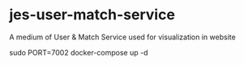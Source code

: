 # jes-user-match-service
A medium of User &amp; Match Service used for visualization in website

sudo PORT=7002 docker-compose up -d
